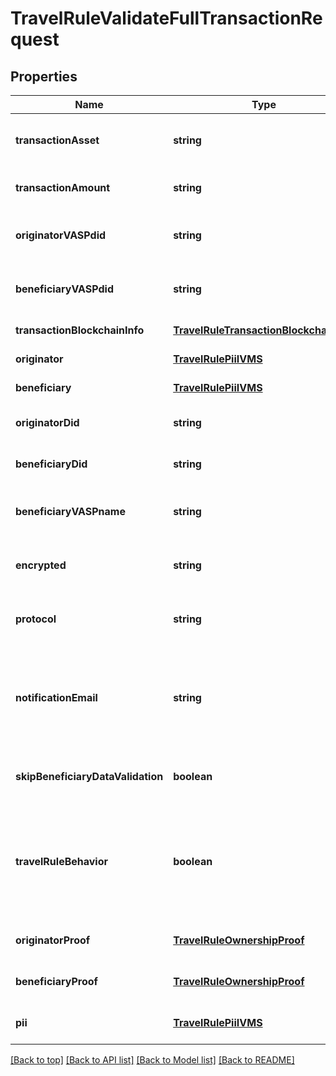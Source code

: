 # TravelRuleValidateFullTransactionRequest

## Properties

|Name | Type | Description | Notes|
|------------ | ------------- | ------------- | -------------|
|**transactionAsset** | **string** | The asset involved in the transaction | [default to undefined]|
|**transactionAmount** | **string** | The amount of the transaction | [default to undefined]|
|**originatorVASPdid** | **string** | The VASP ID of the transaction originator | [default to undefined]|
|**beneficiaryVASPdid** | **string** | The VASP ID of the transaction beneficiary | [default to undefined]|
|**transactionBlockchainInfo** | [**TravelRuleTransactionBlockchainInfo**](TravelRuleTransactionBlockchainInfo.md) |  | [default to undefined]|
|**originator** | [**TravelRulePiiIVMS**](TravelRulePiiIVMS.md) |  | [default to undefined]|
|**beneficiary** | [**TravelRulePiiIVMS**](TravelRulePiiIVMS.md) |  | [default to undefined]|
|**originatorDid** | **string** | The DID of the transaction originator | [optional] [default to undefined]|
|**beneficiaryDid** | **string** | The DID of the transaction beneficiary | [optional] [default to undefined]|
|**beneficiaryVASPname** | **string** | The name of the VASP acting as the beneficiary | [optional] [default to undefined]|
|**encrypted** | **string** | Encrypted data related to the transaction | [optional] [default to undefined]|
|**protocol** | **string** | The protocol used to perform the travel rule | [optional] [default to undefined]|
|**notificationEmail** | **string** | The email address where a notification should be sent upon completion of the travel rule | [optional] [default to undefined]|
|**skipBeneficiaryDataValidation** | **boolean** | Whether to skip validation of beneficiary data | [optional] [default to undefined]|
|**travelRuleBehavior** | **boolean** | Whether to check if the transaction is a TRAVEL_RULE in the beneficiary VASP\&#39;s jurisdiction | [optional] [default to undefined]|
|**originatorProof** | [**TravelRuleOwnershipProof**](TravelRuleOwnershipProof.md) |  | [optional] [default to undefined]|
|**beneficiaryProof** | [**TravelRuleOwnershipProof**](TravelRuleOwnershipProof.md) |  | [optional] [default to undefined]|
|**pii** | [**TravelRulePiiIVMS**](TravelRulePiiIVMS.md) |  | [optional] [default to undefined]|




[[Back to top]](#) [[Back to API list]](../../README.md#documentation-for-api-endpoints) [[Back to Model list]](../../README.md#documentation-for-models) [[Back to README]](../../README.md)
